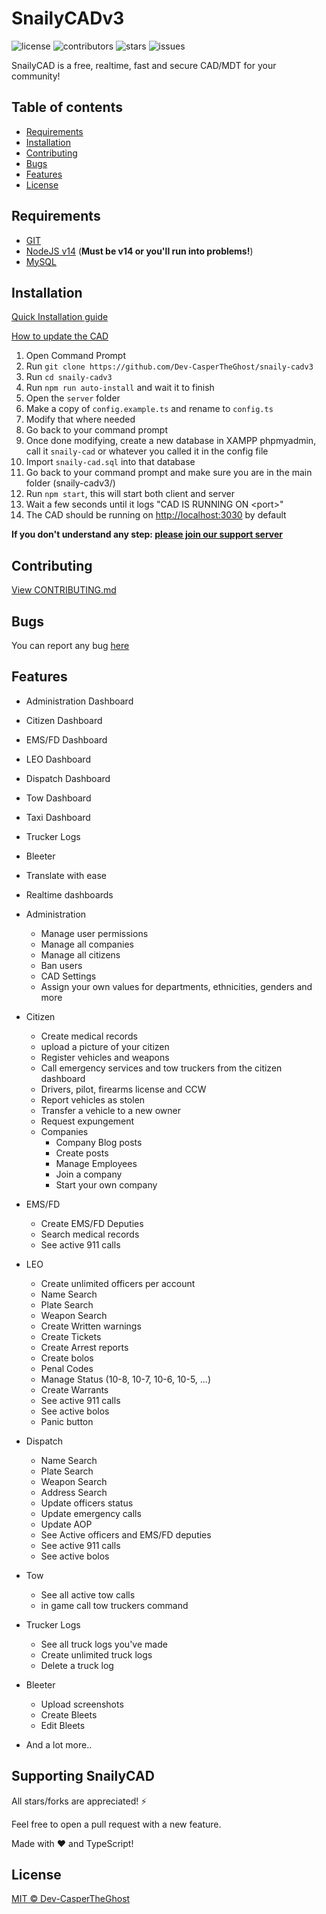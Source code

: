 # SnailyCADv3

![license](https://img.shields.io/github/license/dev-caspertheghost/snaily-cadv3?color=gr&style=flat-square)
![contributors](https://img.shields.io/github/contributors/dev-caspertheghost/snaily-cadv3?color=gr&style=flat-square)
![stars](https://img.shields.io/github/stars/dev-caspertheghost/snaily-cadv3?style=flat-square&color=gr)
![issues](https://img.shields.io/github/issues/dev-caspertheghost/snaily-cadv3?style=flat-square)

SnailyCAD is a free, realtime, fast and secure CAD/MDT for your community!

## Table of contents

- [Requirements](#requirements)
- [Installation](#installation)
- [Contributing](#contributing)
- [Bugs](#bugs)
- [Features](#features)
- [License](#license)

## Requirements

- [GIT](https://git-scm.com/downloads)
- [NodeJS v14](https://nodejs.org) (**Must be v14 or you'll run into problems!**)
- [MySQL](https://www.apachefriends.org/download.html)

## Installation

[Quick Installation guide](https://youtu.be/av_rD_jOJN8)

[How to update the CAD](https://youtu.be/6THGMcHEX48)

1. Open Command Prompt
2. Run `git clone https://github.com/Dev-CasperTheGhost/snaily-cadv3`
3. Run `cd snaily-cadv3`
4. Run `npm run auto-install` and wait it to finish
5. Open the `server` folder
6. Make a copy of `config.example.ts` and rename to `config.ts`
7. Modify that where needed
8. Go back to your command prompt
9. Once done modifying, create a new database in XAMPP phpmyadmin, call it `snaily-cad` or whatever you called it in the config file
10. Import `snaily-cad.sql` into that database
11. Go back to your command prompt and make sure you are in the main folder (snaily-cadv3/)
12. Run `npm start`, this will start both client and server
13. Wait a few seconds until it logs "CAD IS RUNNING ON \<port\>"
14. The CAD should be running on <http://localhost:3030> by default

**If you don't understand any step: [please join our support server](https://discord.com/invite/eGnrPqEH7U)**

## Contributing

[View CONTRIBUTING.md](./CONTRIBUTING.md)

## Bugs

You can report any bug [here](https://github.com/dev-caspertheghost/snaily-cadv3/issues)

## Features

- Administration Dashboard
- Citizen Dashboard
- EMS/FD Dashboard
- LEO Dashboard
- Dispatch Dashboard
- Tow Dashboard
- Taxi Dashboard
- Trucker Logs
- Bleeter
- Translate with ease
- Realtime dashboards

- Administration

  - Manage user permissions
  - Manage all companies
  - Manage all citizens
  - Ban users
  - CAD Settings
  - Assign your own values for departments, ethnicities, genders and more

- Citizen

  - Create medical records
  - upload a picture of your citizen
  - Register vehicles and weapons
  - Call emergency services and tow truckers from the citizen dashboard
  - Drivers, pilot, firearms license and CCW
  - Report vehicles as stolen
  - Transfer a vehicle to a new owner
  - Request expungement
  - Companies
    - Company Blog posts
    - Create posts
    - Manage Employees
    - Join a company
    - Start your own company

- EMS/FD

  - Create EMS/FD Deputies
  - Search medical records
  - See active 911 calls

- LEO

  - Create unlimited officers per account
  - Name Search
  - Plate Search
  - Weapon Search
  - Create Written warnings
  - Create Tickets
  - Create Arrest reports
  - Create bolos
  - Penal Codes
  - Manage Status (10-8, 10-7, 10-6, 10-5, ...)
  - Create Warrants
  - See active 911 calls
  - See active bolos
  - Panic button

- Dispatch

  - Name Search
  - Plate Search
  - Weapon Search
  - Address Search
  - Update officers status
  - Update emergency calls
  - Update AOP
  - See Active officers and EMS/FD deputies
  - See active 911 calls
  - See active bolos

- Tow

  - See all active tow calls
  - in game call tow truckers command

- Trucker Logs

  - See all truck logs you've made
  - Create unlimited truck logs
  - Delete a truck log

- Bleeter

  - Upload screenshots
  - Create Bleets
  - Edit Bleets

- And a lot more..

## Supporting SnailyCAD

All stars/forks are appreciated! ⚡

Feel free to open a pull request with a new feature.

Made with ❤️ and TypeScript!

## License

[MIT © Dev-CasperTheGhost](./LICENSE)
